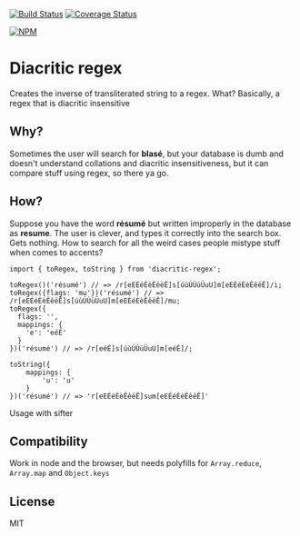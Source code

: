 [![Build Status](https://travis-ci.org/pocesar/js-diacritic-regex.svg?branch=master)](https://travis-ci.org/pocesar/js-diacritic-regex)
[![Coverage Status](https://coveralls.io/repos/github/pocesar/js-diacritic-regex/badge.svg?branch=master)](https://coveralls.io/github/pocesar/js-diacritic-regex?branch=master)

[![NPM](https://nodei.co/npm/diacritic-regex.png)](https://nodei.co/npm/diacritic-regex/)

# Diacritic regex

Creates the inverse of transliterated string to a regex. What? Basically, a regex that is diacritic insensitive

## Why?

Sometimes the user will search for **blasé**, but your database is dumb and doesn't understand collations and diacritic insensitiveness, but it can compare stuff using regex, so there ya go.

## How?

Suppose you have the word **résumé** but written improperly in the database as **resume**. The user is clever, and types it correctly into the search box. Gets nothing. How to search for all the weird cases people mistype stuff when comes to accents?

```es6
import { toRegex, toString } from 'diacritic-regex';

toRegex()('résumé') // => /r[eEÉéÈèÊêëË]s[úùÚÙüÜuU]m[eEÉéÈèÊêëË]/i;
toRegex({flags: 'mu'})('résumé') // => /r[eEÉéÈèÊêëË]s[úùÚÙüÜuU]m[eEÉéÈèÊêëË]/mu;
toRegex({
  flags: '',
  mappings: {
    'e': 'eéÉ'
  }
})('résumé') // => /r[eéÉ]s[úùÚÙüÜuU]m[eéÉ]/;

toString({
    mappings: {
        'u': 'u'
    }
})('résumé') // => 'r[eEÉéÈèÊêëË]sum[eEÉéÈèÊêëË]'
```

Usage with sifter

## Compatibility

Work in node and the browser, but needs polyfills for `Array.reduce`, `Array.map` and `Object.keys`

## License

MIT
